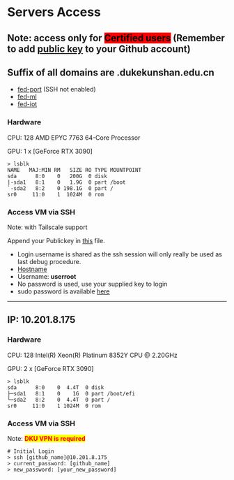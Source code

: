 # Servers Access

## Note: access only for <mark style="background-color:red;">Certified users</mark> (Remember to add [public key](how-to-generate-and-add-new-ssh-key.md) to your Github account)

## Suffix of all domains are **.dukekunshan.edu.cn**

* [fed-port](../../vm/fed-port.dukekunshan.edu.cn) (SSH not enabled)
* [fed-ml](../../vm/fed-ml.dukekunshan.edu.cn)
* [fed-iot](../../vm/fed-iot.dukekunshan.edu.cn)

### Hardware

CPU: 128 AMD EPYC 7763 64-Core Processor

GPU: 1 x \[GeForce RTX 3090]&#x20;

```
> lsblk
NAME   MAJ:MIN RM   SIZE RO TYPE MOUNTPOINT
sda      8:0    0   200G  0 disk 
|-sda1   8:1    0   1.9G  0 part /boot
`-sda2   8:2    0 198.1G  0 part /
sr0     11:0    1  1024M  0 rom  
```

### Access VM via SSH

Note:  with Tailscale support

Append your Publickey in [this](../../publickey/key.md) file.

* Login username is shared as the ssh session will only really be used as last debug procedure.
* [Hostname](./)
* Username: **userroot**
* No password is used, use your supplied key to login
* sudo password is available [here](https://github.com/FedCampus/Credentials)

***

## IP: 10.201.8.175

### Hardware

CPU: 128 Intel(R) Xeon(R) Platinum 8352Y CPU @ 2.20GHz

GPU: 2 x \[GeForce RTX 3090]

```
> lsblk
sda      8:0    0  4.4T  0 disk 
├─sda1   8:1    0    1G  0 part /boot/efi
└─sda2   8:2    0  4.4T  0 part /
sr0     11:0    1 1024M  0 rom  
```

### Access VM via SSH

Note: <mark style="color:red;">**DKU VPN is required**</mark>

```
# Initial Login
> ssh [github_name]@10.201.8.175
> current_password: [github_name]
> new_password: [your_new_password]
```



